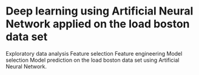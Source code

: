 # Deep learning using Artificial Neural Network applied on the load boston data set
Exploratory data analysis
Feature selection
Feature engineering
Model selection
Model prediction on the load boston data set using Artificial Neural Network.

